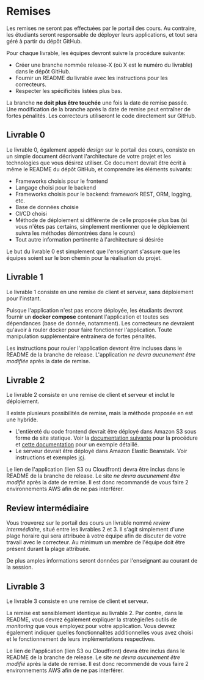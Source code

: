 # Remises

Les remises ne seront pas effectuées par le portail des cours. Au contraire, les étudiants seront responsable de déployer leurs applications, et tout sera géré à partir du dépôt GitHub.

Pour chaque livrable, les équipes devront suivre la procédure suivante:

* Créer une branche nommée release-X (où X est le numéro du livrable) dans le dépôt GitHub.
* Fournir un README du livrable avec les instructions pour les correcteurs.
* Respecter les spécificités listées plus bas.

La branche **ne doit plus être touchée** une fois la date de remise passée. Une modification de la branche après la date de remise peut entraîner de fortes pénalités. Les correcteurs utiliseront le code directement sur GitHub.

## Livrable 0

Le livrable 0, également appelé _design_ sur le portail des cours, consiste en un simple document décrivant l'architecture de votre projet et les technologies que vous désirez utiliser. Ce document devrait être écrit à même le README du dépôt GitHub, et comprendre les éléments suivants:

* Frameworks choisis pour le frontend
* Langage choisi pour le backend
* Frameworks choisis pour le backend: framework REST, ORM, logging, etc.
* Base de données choisie
* CI/CD choisi
* Méthode de déploiement si différente de celle proposée plus bas (si vous n'êtes pas certains, simplement mentionner que le déploiement suivra les méthodes démontrées dans le cours)
* Tout autre information pertinente à l'architecture si désirée

Le but du livrable 0 est simplement que l'enseignant s'assure que les équipes soient sur le bon chemin pour la réalisation du projet.

## Livrable 1

Le livrable 1 consiste en une remise de client et serveur, sans déploiement pour l'instant.

Puisque l'application n'est pas encore déployée, les étudiants devront fournir un **docker compose** contenant l'application et toutes ses dépendances (base de donnée, notamment). Les correcteurs ne devraient qu'avoir à rouler docker pour faire fonctionner l'application. Toute manipulation supplémentaire entrainera de fortes pénalités.

Les instructions pour rouler l'application devront être incluses dans le README de la branche de release. L'application *ne devra aucunement être modifiée* après la date de remise.

## Livrable 2

Le livrable 2 consiste en une remise de client et serveur et inclut le déploiement. 

Il existe plusieurs possibilités de remise, mais la méthode proposée en est une hybride.

* L'entièreté du code frontend devrait être déployé dans Amazon S3 sous forme de site statique. Voir la [documentation suivante](http://docs.aws.amazon.com/AmazonS3/latest/dev/WebsiteHosting.html) pour la procédure et [cette documentation](http://docs.aws.amazon.com/AmazonS3/latest/dev/HostingWebsiteOnS3Setup.html) pour un exemple détaillé.
* Le serveur devrait être déployé dans Amazon Elastic Beanstalk. Voir instructions et exemples [ici](https://aws.amazon.com/documentation/elastic-beanstalk/).

Le lien de l'application (lien S3 ou Cloudfront) devra être inclus dans le README de la branche de release. Le site *ne devra aucunement être modifié* après la date de remise. Il est donc recommandé de vous faire 2 environnements AWS afin de ne pas interférer.

## Review intermédiaire

Vous trouverez sur le portail des cours un livrable nommé *review intermédiaire*, situé entre les livrables 2 et 3.
Il s'agit simplement d'une plage horaire qui sera attribuée à votre équipe afin de discuter de votre travail avec le correcteur.
Au minimum un membre de l'équipe doit être présent durant la plage attribuée.

De plus amples informations seront données par l'enseignant au courant de la session.


## Livrable 3

Le livrable 3 consiste en une remise de client et serveur.

La remise est sensiblement identique au livrable 2. Par contre, dans le README, vous devrez également expliquer la stratégie/les outils de _monitoring_ que vous employez pour votre application. Vous devrez également indiquer quelles fonctionnalités additionnelles vous avez choisi et le fonctionnement de leurs implémentations respectives.

Le lien de l'application (lien S3 ou Cloudfront) devra être inclus dans le README de la branche de release. Le site *ne devra aucunement être modifié* après la date de remise. Il est donc recommendé de vous faire 2 environnements AWS afin de ne pas interférer.

